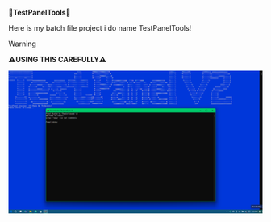 **🔨TestPanelTools🔨**

Here is my batch file project i do name TestPanelTools!

>[!WARNING]
**⚠️USING THIS CAREFULLY⚠️**

![Image](https://github.com/Thebinhdx/PanelTools-Project/blob/main/PanelTools.png)
